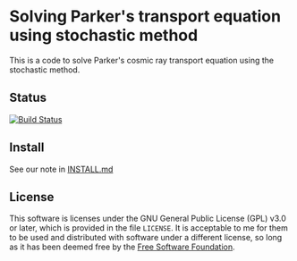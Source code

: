 Solving Parker's transport equation using stochastic method
================

This is a code to solve Parker's cosmic ray transport equation using the
stochastic method.

## Status
[![Build Status](https://travis-ci.org/xiaocanli/stochastic-parker.svg?branch=master)](https://travis-ci.org/xiaocanli/stochastic-parker)

## Install
See our note in [INSTALL.md](INSTALL.md)


## License

This software is licenses under the GNU General Public License (GPL)
v3.0 or later, which is provided in the file `LICENSE`. It is
acceptable to me for them to be used and distributed with software
under a different license, so long as it has been deemed free by the
[Free Software Foundation](https://www.gnu.org/licenses/license-list.html).
